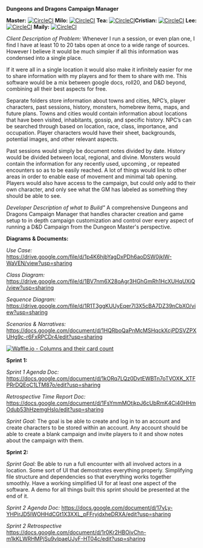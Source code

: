 **Dungeons and Dragons Campaign Manager**

**Master:** [![CircleCI](https://circleci.com/gh/ithaca-comp-345/Game_Masters_Friend/tree/master.svg?style=svg)](https://circleci.com/gh/ithaca-comp-345/Game_Masters_Friend/tree/master) **Milo:** [![CircleCI](https://circleci.com/gh/ithaca-comp-345/Game_Masters_Friend/tree/session.svg?style=svg)](https://circleci.com/gh/ithaca-comp-345/Game_Masters_Friend/tree/session) **Tea:** [![CircleCI](https://circleci.com/gh/ithaca-comp-345/Game_Masters_Friend.svg?style=svg)](https://circleci.com/gh/ithaca-comp-345/Game_Masters_Friend)**Cristian:** [![CircleCI](https://circleci.com/gh/ithaca-comp-345/Game_Masters_Friend.svg?style=svg)](https://circleci.com/gh/ithaca-comp-345/Game_Masters_Friend) **Lee:** [![CircleCI](https://circleci.com/gh/ithaca-comp-345/Game_Masters_Friend.svg?style=svg)](https://circleci.com/gh/ithaca-comp-345/Game_Masters_Friend) **Maily:** [![CircleCI](https://circleci.com/gh/ithaca-comp-345/Game_Masters_Friend/tree/character.svg?style=svg)](https://circleci.com/gh/ithaca-comp-345/Game_Masters_Friend/tree/character)

*Client Description of Problem:*
Whenever I run a session, or even plan one, I find I have at least 10 to 20 tabs open at once to a wide range of sources. However I believe it would be much simpler if all this information was condensed into a single place.

If it were all in a single location it would also make it infinitely easier for me to share information with my players and for them to share with me. This software would be a mix between google docs, roll20, and D&D beyond, combining all their best aspects for free.

Separate folders store information about towns and cities, NPC’s, player characters, past sessions, history, monsters, homebrew items, maps, and future plans. Towns and cities would contain information about locations that have been visited, inhabitants, gossip, and specific history. NPC’s can be searched through based on location, race, class, importance, and occupation. Player characters would have their sheet, backgrounds, potential images, and other relevant aspects.

Past sessions would simply be document notes divided by date. History would be divided between local, regional, and divine. Monsters would contain the information for any recently used, upcoming , or repeated encounters so as to be easily reached. A lot of things would link to other areas in order to enable ease of movement and minimal tab opening. Players would also have access to the campaign, but could only add to their own character, and only see what the GM has labeled as something they should be able to see.

*Developer Description of what to Build"*
A comprehensive Dungeons and Dragons Campaign Manager that handles character creation and game setup to in depth campaign customization and control over every aspect of running a D&D Campaign from the Dungeon Master's perspective. 

**Diagrams & Documents:**


*Use Case:* https://drive.google.com/file/d/1p4K6hjbYagDxPDh6aoDSW0jklW-WaVEN/view?usp=sharing

*Class Diagram:* https://drive.google.com/file/d/1BV7nm6X28oAgr3HGhGmRh1HcXUHqUXiQ/view?usp=sharing

*Sequence Diagram:* https://drive.google.com/file/d/1R1T3ggKUUyEqer7l3X5cBA7DZ39nCbXO/view?usp=sharing

*Scenarios & Narratives:* https://docs.google.com/document/d/1HQRboQaPnMcMSHqckXcjPDSVZPXUHg9c-r6FxRPCDr4/edit?usp=sharing

[![Waffle.io - Columns and their card count](https://badge.waffle.io/ithaca-comp-345/Game_Masters_Friend.svg?columns=all)](https://waffle.io/ithaca-comp-345/Game_Masters_Friend)

**Sprint 1:**

*Sprint 1 Agenda Doc:* https://docs.google.com/document/d/1kORq7LQz0DvtEWBTn7oTVOXK_XTFPRrDQEoC1LTM87o/edit?usp=sharing

*Retrospective Time Report Doc:* https://docs.google.com/document/d/1FsYmmMOtjkpJ6cUbRmK4Ci40HHmOdub53hHzemgHslo/edit?usp=sharing

*Sprint Goal:* The goal is be able to create and log in to an account and create characters to be stored within an account. Any account should be able to create a blank campaign and invite players to it and show notes about the campaign with them.

**Sprint 2:**

*Sprint Goal:* Be able to run a full encounter with all involved actors in a location. Some sort of UI that demostrates everything properly. Simplifying file structure and dependencies so that everything works together smoothly. Have a working simplified UI for at least one aspect of the software. A demo for all things built this sprint should be presented at the end of it.

*Sprint 2 Agenda Doc:* https://docs.google.com/document/d/17vLy-YHPirJD5IWOHHdCGt1X3XXL_pFFryjdxheDRXA/edit?usp=sharing

*Sprint 2 Retrospective* https://docs.google.com/document/d/1r0Kr2HBOivChn-m1kKLWRHMPjSu9vlpaeUJyF-HT04c/edit?usp=sharing
